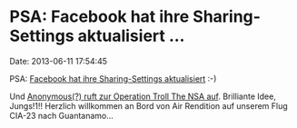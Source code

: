 PSA: Facebook hat ihre Sharing-Settings aktualisiert \...
=========================================================

Date: 2013-06-11 17:54:45

PSA: [Facebook hat ihre Sharing-Settings
aktualisiert](https://i.chzbgr.com/maxW500/7558265344/h7F53CD1A/) :-)

Und [Anonymous(?) ruft zur Operation Troll The NSA
auf](http://trollthensa.com/). Brilliante Idee, Jungs!1!! Herzlich
willkommen an Bord von Air Rendition auf unserem Flug CIA-23 nach
Guantanamo\...
